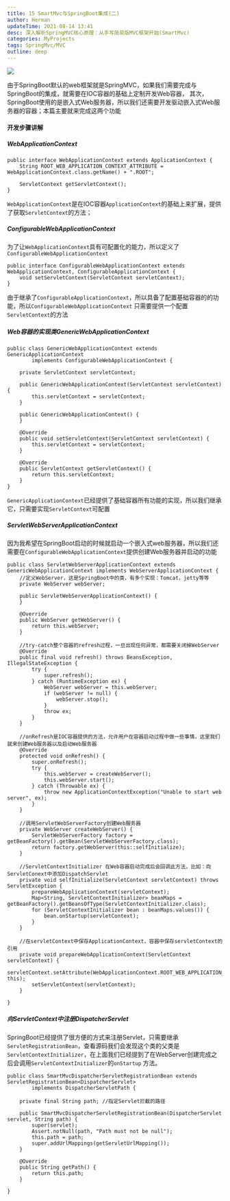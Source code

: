 ```yaml
---
title: 15 SmartMvc与SpringBoot集成(二)
author: Herman
updateTime: 2021-08-14 13:41
desc: 深入解析SpringMVC核心原理：从手写简易版MVC框架开始(SmartMvc)
categories: MyProjects
tags: SpringMvc/MVC
outline: deep
---
```



![](https://cdn.jsdelivr.net/gh/silently9527/images//17c04f0ceefb408d83840f858f9e1741%7Etplv-k3u1fbpfcp-watermark.image)

由于SpringBoot默认的web框架就是SpringMVC，如果我们需要完成与SpringBoot的集成，就需要在IOC容器的基础上定制开发Web容器，
其次，SpringBoot使用的是嵌入式Web服务器，所以我们还需要开发驱动嵌入式Web服务器的容器；本篇主要就来完成这两个功能

#### 开发步骤讲解

##### WebApplicationContext

```
public interface WebApplicationContext extends ApplicationContext {
    String ROOT_WEB_APPLICATION_CONTEXT_ATTRIBUTE = WebApplicationContext.class.getName() + ".ROOT";

    ServletContext getServletContext();
}
```
`WebApplicationContext`是在IOC容器`ApplicationContext`的基础上来扩展，提供了获取`ServletContext`的方法；

##### ConfigurableWebApplicationContext
为了让`WebApplicationContext`具有可配置化的能力，所以定义了`ConfigurableWebApplicationContext`

```
public interface ConfigurableWebApplicationContext extends WebApplicationContext, ConfigurableApplicationContext {
    void setServletContext(ServletContext servletContext);
}
```

由于继承了`ConfigurableApplicationContext`，所以具备了配置基础容器的的功能，所以`ConfigurableWebApplicationContext`
只需要提供一个配置`ServletContext`的方法

##### Web容器的实现类GenericWebApplicationContext

```
public class GenericWebApplicationContext extends GenericApplicationContext
        implements ConfigurableWebApplicationContext {

    private ServletContext servletContext;

    public GenericWebApplicationContext(ServletContext servletContext) {
        this.servletContext = servletContext;
    }

    public GenericWebApplicationContext() {
    }

    @Override
    public void setServletContext(ServletContext servletContext) {
        this.servletContext = servletContext;
    }

    @Override
    public ServletContext getServletContext() {
        return this.servletContext;
    }
}
```

`GenericApplicationContext`已经提供了基础容器所有功能的实现，所以我们继承它，只需要实现`ServletContext`可配置


##### ServletWebServerApplicationContext
因为我希望在SpringBoot启动的时候就启动一个嵌入式web服务器，所以我们还需要在`ConfigurableWebApplicationContext`提供创建Web服务器并启动的功能


```
public class ServletWebServerApplicationContext extends GenericWebApplicationContext implements WebServerApplicationContext {
    //定义WebServer，这是SpringBoot中的类，有多个实现：Tomcat，jetty等等
    private WebServer webServer;

    public ServletWebServerApplicationContext() {
    }

    @Override
    public WebServer getWebServer() {
        return this.webServer;
    }

    //try-catch整个容器的refresh过程，一旦出现任何异常，都需要关闭掉WebServer
    @Override
    public final void refresh() throws BeansException, IllegalStateException {
        try {
            super.refresh();
        } catch (RuntimeException ex) {
            WebServer webServer = this.webServer;
            if (webServer != null) {
                webServer.stop();
            }
            throw ex;
        }
    }

    //onRefresh是IOC容器提供的方法，允许用户在容器启动过程中做一些事情，这里我们就来创建Web服务器以及启动Web服务器
    @Override
    protected void onRefresh() {
        super.onRefresh();
        try {
            this.webServer = createWebServer();
            this.webServer.start();
        } catch (Throwable ex) {
            throw new ApplicationContextException("Unable to start web server", ex);
        }
    }

    //调用ServletWebServerFactory创建Web服务器
    private WebServer createWebServer() {
        ServletWebServerFactory factory = getBeanFactory().getBean(ServletWebServerFactory.class);
        return factory.getWebServer(this::selfInitialize);
    }

    //ServletContextInitializer 在Web容器启动完成后会回调此方法，比如：向ServletConext中添加DispatchServlet
    private void selfInitialize(ServletContext servletContext) throws ServletException {
        prepareWebApplicationContext(servletContext);
        Map<String, ServletContextInitializer> beanMaps = getBeanFactory().getBeansOfType(ServletContextInitializer.class);
        for (ServletContextInitializer bean : beanMaps.values()) {
            bean.onStartup(servletContext);
        }
    }

    //在servletContext中保存ApplicationContext，容器中保存servletContext的引用
    private void prepareWebApplicationContext(ServletContext servletContext) {
        servletContext.setAttribute(WebApplicationContext.ROOT_WEB_APPLICATION_CONTEXT_ATTRIBUTE, this);
        setServletContext(servletContext);
    }

}
```

##### 向ServletContext中注册DispatcherServlet

SpringBoot已经提供了很方便的方式来注册Servlet，只需要继承`ServletRegistrationBean`，查看源码我们会发现这个类的父类是
`ServletContextInitializer`，在上面我们已经提到了在WebServer创建完成之后会调用`ServletContextInitializer`的`onStartup`
方法。

```
public class SmartMvcDispatcherServletRegistrationBean extends ServletRegistrationBean<DispatcherServlet>
        implements DispatcherServletPath {

    private final String path; //指定Servlet拦截的路径

    public SmartMvcDispatcherServletRegistrationBean(DispatcherServlet servlet, String path) {
        super(servlet);
        Assert.notNull(path, "Path must not be null");
        this.path = path;
        super.addUrlMappings(getServletUrlMapping());
    }

    @Override
    public String getPath() {
        return this.path;
    }

}
```

